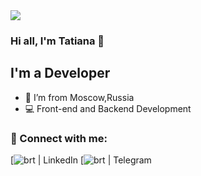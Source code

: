 <img src="https://img.freepik.com/free-photo/computer-program-coding-on-screen_53876-138060.jpg?w=826&t=st=1689254836~exp=1689255436~hmac=4df5bdba4badf7270f5415f3bbb5cb44e0156e6839a1148c28a08423e54baa1e">

### Hi all, I'm Tatiana 👋 

## I'm a  Developer
- 📍 I’m from Moscow,Russia
- 💻 Front-end and Backend Development

### 🤝 Connect with me:
[<img alt="brt | LinkedIn" src="https://img.shields.io/badge/linkedin-0077B5.svg?&style=for-the-badge&logo=linkedin&logoColor=white" />
[<img alt="brt | Telegram" src="https://img.shields.io/badge/twitter-1DA1F2.svg?&style=for-the-badge&logo=twitter&logoColor=white" />


